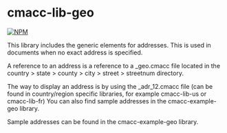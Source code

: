 # cmacc-lib-geo

[![NPM](https://nodei.co/npm/cmacc-lib-geo.png?compact=true)](https://nodei.co/npm/cmacc-lib-geo/)

This library includes the generic elements for addresses. This is used in documents when no exact address is specified.

A reference to an address is a reference to a _geo.cmacc file located in the country > state > county > city > street > streetnum directory.

The way to display an address is by using the _adr_12.cmacc file (can be found in country/region specific libraries, for example cmacc-lib-us or cmacc-lib-fr)
You can also find sample addresses in the cmacc-example-geo library.

Sample addresses can be found in the cmacc-example-geo library.
